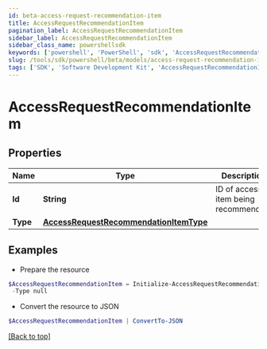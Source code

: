 ```yaml
---
id: beta-access-request-recommendation-item
title: AccessRequestRecommendationItem
pagination_label: AccessRequestRecommendationItem
sidebar_label: AccessRequestRecommendationItem
sidebar_class_name: powershellsdk
keywords: ['powershell', 'PowerShell', 'sdk', 'AccessRequestRecommendationItem', 'BetaAccessRequestRecommendationItem'] 
slug: /tools/sdk/powershell/beta/models/access-request-recommendation-item
tags: ['SDK', 'Software Development Kit', 'AccessRequestRecommendationItem', 'BetaAccessRequestRecommendationItem']
---
```



# AccessRequestRecommendationItem

## Properties

Name | Type | Description | Notes
------------ | ------------- | ------------- | -------------
**Id** | **String** | ID of access item being recommended. | [optional] 
**Type** | [**AccessRequestRecommendationItemType**](access-request-recommendation-item-type) |  | [optional] 

## Examples

- Prepare the resource
```powershell
$AccessRequestRecommendationItem = Initialize-AccessRequestRecommendationItem  -Id 2c9180835d2e5168015d32f890ca1581 `
 -Type null
```

- Convert the resource to JSON
```powershell
$AccessRequestRecommendationItem | ConvertTo-JSON
```


[[Back to top]](#) 

